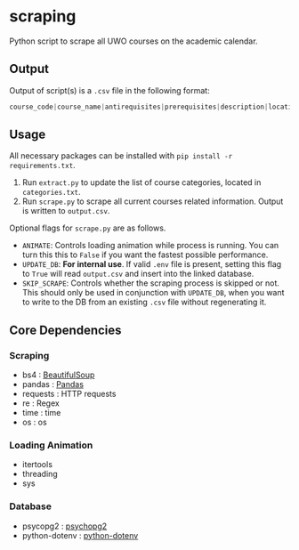 # scraping

Python script to scrape all UWO courses on the academic calendar.

## Output
Output of script(s) is a `.csv` file in the following format:

```js
course_code|course_name|antirequisites|prerequisites|description|location|extra_info
```

## Usage
All necessary packages can be installed with `pip install -r requirements.txt`.

1. Run `extract.py` to update the list of course categories, located in `categories.txt`.
2. Run `scrape.py` to scrape all current courses related information. Output is written to `output.csv`.

Optional flags for `scrape.py` are as follows.
- `ANIMATE`: Controls loading animation while process is running. You can turn this this to `False` if you want the fastest possible performance.
- `UPDATE_DB`: **For internal use**. If valid `.env` file is present, setting this flag to `True` will read `output.csv` and insert into the linked database. 
- `SKIP_SCRAPE`: Controls whether the scraping process is skipped or not. This should only be used in conjunction with `UPDATE_DB`, when you want to write to the DB from an existing `.csv` file without regenerating it.

## Core Dependencies
### Scraping
- bs4 : [BeautifulSoup](https://www.crummy.com/software/BeautifulSoup/bs4/doc/)
- pandas : [Pandas](https://github.com/pandas-dev/pandas)
- requests : HTTP requests
- re : Regex
- time : time
- os : os
### Loading Animation
- itertools
- threading
- sys
### Database
- psycopg2 : [psychopg2](https://www.psycopg.org/docs/)
- python-dotenv : [python-dotenv](https://pypi.org/project/python-dotenv/)

